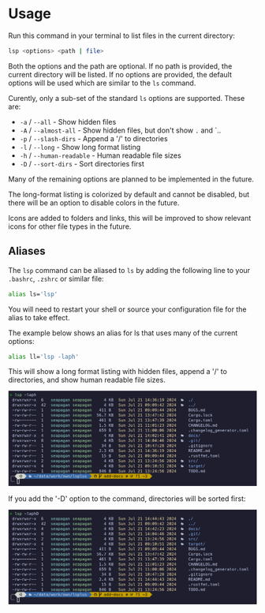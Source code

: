 # Usage

Run this command in your terminal to list files in the current directory:

```sh
lsp <options> <path | file>
```

Both the options and the path are optional. If no path is provided, the current
directory will be listed. If no options are provided, the default options will
be used which are similar to the `ls` command.

Curently, only a sub-set of the standard `ls` options are supported. These are:

- `-a` / `--all` - Show hidden files
- `-A` / `--almost-all` - Show hidden files, but don't show `.` and `..
- `-p` / `--slash-dirs` - Append a '/' to directories
- `-l` / `--long` - Show long format listing
- `-h` / `--human-readable` - Human readable file sizes
- `-D` / `--sort-dirs` - Sort directories first

Many of the remaining options are planned to be implemented in the future. 

The long-format listing is colorized by default and cannot be disabled, but 
there will be an option to disable colors in the future.

Icons are added to folders and links, this will be improved to show relevant
icons for other file types in the future.

## Aliases

The `lsp` command can be aliased to `ls` by adding the following line to your
`.bashrc`, `.zshrc` or similar file:

```sh
alias ls='lsp'
```

You will need to restart your shell or source your configuration file for the
alias to take effect.

The example below shows an alias for ls that uses many of the current options:

```sh
alias ll='lsp -laph'
```

This will show a long format listing with hidden files, append a '/' to
directories, and show human readable file sizes.

![lsp output](./images/screenshot.png)

If you add the '-D' option to the command, directories will be sorted first:

![lsp output](./images/screenshot2.png)
